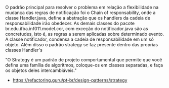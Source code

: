 O padrão principal para resolver o problema em relação a flexibilidade na mudança das regras de notificação foi o Chain of responsability, onde a classe Handler.java, define a abstração que os handlers da cadeia de responsabilidade irão obedecer. As demais classes do pacote br.edu.ifba.inf011.model.cor, com exceção do notificador.java são as concretudes, isto é, as regras a serem aplicadas sobre determinado evento. A classe notificador, condensa a cadeia de responsabilidade em um só objeto. Além disso o padrão strategy se faz presente dentro das proprias classes Handler's

"O Strategy é um padrão de projeto comportamental que permite que você defina uma família de algoritmos, coloque-os em classes separadas, e faça os objetos deles intercambiáveis." 
- https://refactoring.guru/pt-br/design-patterns/strategy

